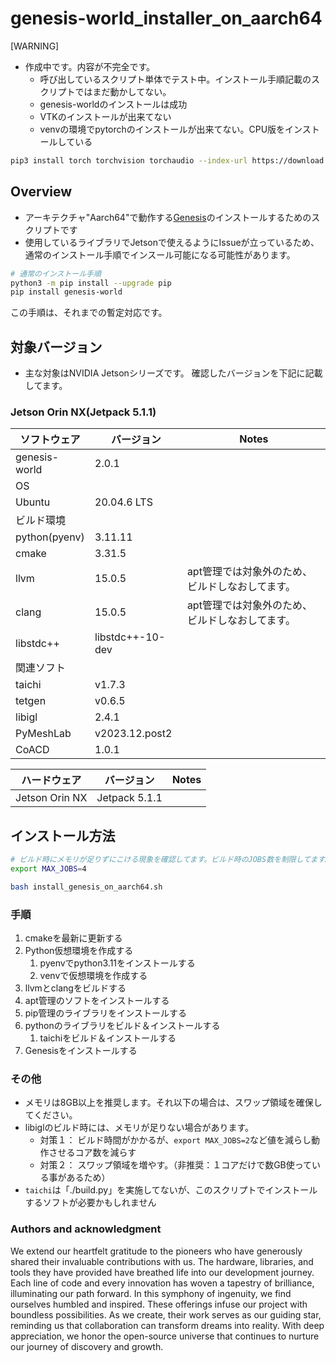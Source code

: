 # genesis-world_installer_on_aarch64

[WARNING]
 * 作成中です。内容が不完全です。
   * 呼び出しているスクリプト単体でテスト中。インストール手順記載のスクリプトではまだ動かしてない。
   * genesis-worldのインストールは成功
   * VTKのインストールが出来てない
   * venvの環境でpytorchのインストールが出来てない。CPU版をインストールしている

```bash
pip3 install torch torchvision torchaudio --index-url https://download.pytorch.org/whl/cpu
```


## Overview

* アーキテクチャ"Aarch64"で動作する[Genesis](https://github.com/Genesis-Embodied-AI/Genesis)のインストールするためのスクリプトです
* 使用しているライブラリでJetsonで使えるようにIssueが立っているため、通常のインストール手順でインスール可能になる可能性があります。

```bash
# 通常のインストール手順
python3 -m pip install --upgrade pip
pip install genesis-world
```

この手順は、それまでの暫定対応です。


## 対象バージョン

* 主な対象はNVIDIA Jetsonシリーズです。
確認したバージョンを下記に記載してます。

### Jetson Orin NX(Jetpack 5.1.1)

| ソフトウェア  | バージョン       | Notes                                           |
| ------------- | ---------------- | ----------------------------------------------- |
| genesis-world | 2.0.1            |                                                 |
| OS            |                  |                                                 |
| Ubuntu        | 20.04.6 LTS      |                                                 |
| ビルド環境    |                  |                                                 |
| python(pyenv) | 3.11.11          |                                                 |
| cmake         | 3.31.5           |                                                 |
| llvm          | 15.0.5           | apt管理では対象外のため、ビルドしなおしてます。 |
| clang         | 15.0.5           | apt管理では対象外のため、ビルドしなおしてます。 |
| libstdc++     | libstdc++-10-dev |                                                 |
| 関連ソフト    |                  |                                                 |
| taichi        | v1.7.3           |                                                 |
| tetgen        | v0.6.5           |                                                 |
| libigl        | 2.4.1            |                                                 |
| PyMeshLab     | v2023.12.post2   |                                                 |
| CoACD         | 1.0.1            |                                                 |

| ハードウェア   | バージョン    | Notes |
| -------------- | ------------- | ----- |
| Jetson Orin NX | Jetpack 5.1.1 |       |


## インストール方法

```bash
# ビルド時にメモリが足りずにこける現象を確認してます。ビルド時のJOBS数を制限してます。
export MAX_JOBS=4

bash install_genesis_on_aarch64.sh
```

### 手順

1. cmakeを最新に更新する
2. Python仮想環境を作成する
   1. pyenvでpython3.11をインストールする
   2. venvで仮想環境を作成する
3. llvmとclangをビルドする
4. apt管理のソフトをインストールする
5. pip管理のライブラリをインストールする
6. pythonのライブラリをビルド＆インストールする
   1. taichiをビルド＆インストールする
7. Genesisをインストールする


### その他

* メモリは8GB以上を推奨します。それ以下の場合は、スワップ領域を確保してください。
* libiglのビルド時には、メモリが足りない場合があります。
   * 対策１： ビルド時間がかかるが、```export MAX_JOBS=2```など値を減らし動作させるコア数を減らす
   * 対策２： スワップ領域を増やす。（非推奨：１コアだけで数GB使っている事があるため）
* ```taichi```は「./build.py」を実施してないが、このスクリプトでインストールするソフトが必要かもしれません

### Authors and acknowledgment

We extend our heartfelt gratitude to the pioneers who have generously shared their invaluable contributions with us. The hardware, libraries, and tools they have provided have breathed life into our development journey. Each line of code and every innovation has woven a tapestry of brilliance, illuminating our path forward. In this symphony of ingenuity, we find ourselves humbled and inspired. These offerings infuse our project with boundless possibilities. As we create, their work serves as our guiding star, reminding us that collaboration can transform dreams into reality. With deep appreciation, we honor the open-source universe that continues to nurture our journey of discovery and growth.
